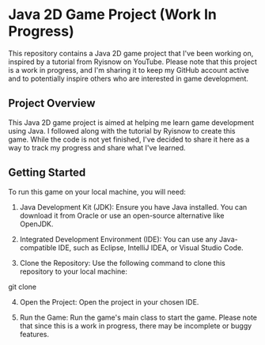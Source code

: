 # Java 2D Game Project (Work In Progress)
This repository contains a Java 2D game project that I've been working on, inspired by a tutorial from Ryisnow on YouTube. Please note that this project is a work in progress, and I'm sharing it to keep my GitHub account active and to potentially inspire others who are interested in game development.

## Project Overview
This Java 2D game project is aimed at helping me learn game development using Java. I followed along with the tutorial by Ryisnow to create this game. While the code is not yet finished, I've decided to share it here as a way to track my progress and share what I've learned.

## Getting Started
To run this game on your local machine, you will need:

1. Java Development Kit (JDK): Ensure you have Java installed. You can download it from Oracle or use an open-source alternative like OpenJDK.

2. Integrated Development Environment (IDE): You can use any Java-compatible IDE, such as Eclipse, IntelliJ IDEA, or Visual Studio Code.

3. Clone the Repository: Use the following command to clone this repository to your local machine:

git clone 

4. Open the Project: Open the project in your chosen IDE.

5. Run the Game: Run the game's main class to start the game. Please note that since this is a work in progress, there may be incomplete or buggy features.
